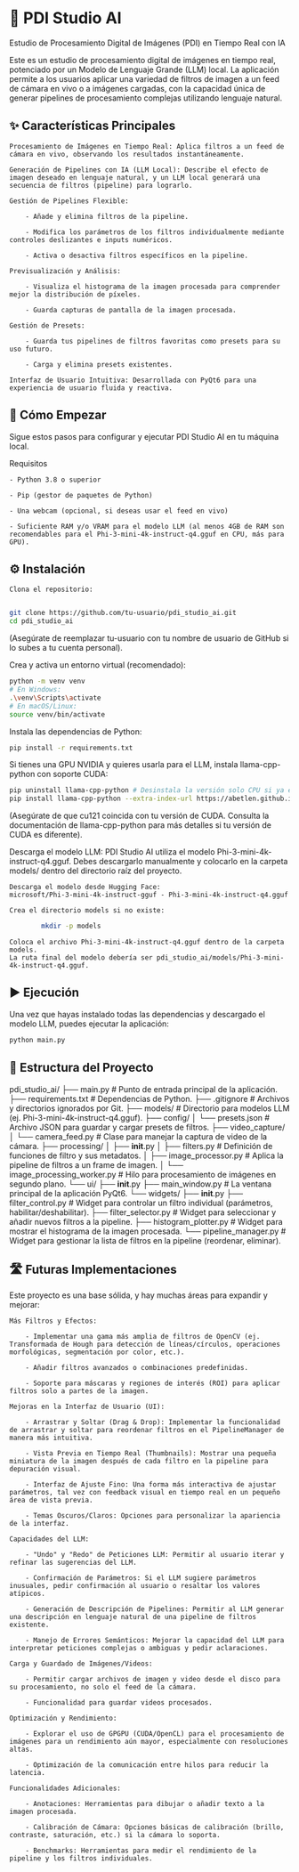 # 🎨 PDI Studio AI

Estudio de Procesamiento Digital de Imágenes (PDI) en Tiempo Real con IA

Este es un estudio de procesamiento digital de imágenes en tiempo real, potenciado por un Modelo de Lenguaje Grande (LLM) local. La aplicación permite a los usuarios aplicar una variedad de filtros de imagen a un feed de cámara en vivo o a imágenes cargadas, con la capacidad única de generar pipelines de procesamiento complejas utilizando lenguaje natural.

## ✨ Características Principales

    Procesamiento de Imágenes en Tiempo Real: Aplica filtros a un feed de cámara en vivo, observando los resultados instantáneamente.

    Generación de Pipelines con IA (LLM Local): Describe el efecto de imagen deseado en lenguaje natural, y un LLM local generará una secuencia de filtros (pipeline) para lograrlo.

    Gestión de Pipelines Flexible:

        - Añade y elimina filtros de la pipeline.

        - Modifica los parámetros de los filtros individualmente mediante controles deslizantes e inputs numéricos.

        - Activa o desactiva filtros específicos en la pipeline.

    Previsualización y Análisis:

        - Visualiza el histograma de la imagen procesada para comprender mejor la distribución de píxeles.

        - Guarda capturas de pantalla de la imagen procesada.

    Gestión de Presets:

        - Guarda tus pipelines de filtros favoritas como presets para su uso futuro.

        - Carga y elimina presets existentes.

    Interfaz de Usuario Intuitiva: Desarrollada con PyQt6 para una experiencia de usuario fluida y reactiva.

## 🚀 Cómo Empezar

Sigue estos pasos para configurar y ejecutar PDI Studio AI en tu máquina local.

Requisitos

    - Python 3.8 o superior

    - Pip (gestor de paquetes de Python)

    - Una webcam (opcional, si deseas usar el feed en vivo)

    - Suficiente RAM y/o VRAM para el modelo LLM (al menos 4GB de RAM son recomendables para el Phi-3-mini-4k-instruct-q4.gguf en CPU, más para GPU).

## ⚙️ Instalación

    Clona el repositorio:

```Bash

git clone https://github.com/tu-usuario/pdi_studio_ai.git
cd pdi_studio_ai
``` 

(Asegúrate de reemplazar tu-usuario con tu nombre de usuario de GitHub si lo subes a tu cuenta personal).

Crea y activa un entorno virtual (recomendado):

```Bash
python -m venv venv
# En Windows:
.\venv\Scripts\activate
# En macOS/Linux:
source venv/bin/activate
```

Instala las dependencias de Python:

```Bash
pip install -r requirements.txt
```

Si tienes una GPU NVIDIA y quieres usarla para el LLM, instala llama-cpp-python con soporte CUDA:

```Bash
pip uninstall llama-cpp-python # Desinstala la versión solo CPU si ya está instalada
pip install llama-cpp-python --extra-index-url https://abetlen.github.io/llama-cpp-python/whl/cu121
```

(Asegúrate de que cu121 coincida con tu versión de CUDA. Consulta la documentación de llama-cpp-python para más detalles si tu versión de CUDA es diferente).

Descarga el modelo LLM:
PDI Studio AI utiliza el modelo Phi-3-mini-4k-instruct-q4.gguf. Debes descargarlo manualmente y colocarlo en la carpeta models/ dentro del directorio raíz del proyecto.

    Descarga el modelo desde Hugging Face:
    microsoft/Phi-3-mini-4k-instruct-gguf - Phi-3-mini-4k-instruct-q4.gguf

    Crea el directorio models si no existe:

```Bash
        mkdir -p models
```

    Coloca el archivo Phi-3-mini-4k-instruct-q4.gguf dentro de la carpeta models.
    La ruta final del modelo debería ser pdi_studio_ai/models/Phi-3-mini-4k-instruct-q4.gguf.

## ▶️ Ejecución

Una vez que hayas instalado todas las dependencias y descargado el modelo LLM, puedes ejecutar la aplicación:

```Bash
python main.py
```
## 📂 Estructura del Proyecto

pdi_studio_ai/
├── main.py                     # Punto de entrada principal de la aplicación.
├── requirements.txt            # Dependencias de Python.
├── .gitignore                  # Archivos y directorios ignorados por Git.
├── models/                     # Directorio para modelos LLM (ej. Phi-3-mini-4k-instruct-q4.gguf).
├── config/
│   └── presets.json            # Archivo JSON para guardar y cargar presets de filtros.
├── video_capture/
│   └── camera_feed.py          # Clase para manejar la captura de video de la cámara.
├── processing/
│   ├── __init__.py
│   ├── filters.py              # Definición de funciones de filtro y sus metadatos.
│   ├── image_processor.py      # Aplica la pipeline de filtros a un frame de imagen.
│   └── image_processing_worker.py # Hilo para procesamiento de imágenes en segundo plano.
└── ui/
    ├── __init__.py
    ├── main_window.py          # La ventana principal de la aplicación PyQt6.
    └── widgets/
        ├── __init__.py
        ├── filter_control.py   # Widget para controlar un filtro individual (parámetros, habilitar/deshabilitar).
        ├── filter_selector.py  # Widget para seleccionar y añadir nuevos filtros a la pipeline.
        ├── histogram_plotter.py # Widget para mostrar el histograma de la imagen procesada.
        └── pipeline_manager.py  # Widget para gestionar la lista de filtros en la pipeline (reordenar, eliminar).

## 🛣️ Futuras Implementaciones

Este proyecto es una base sólida, y hay muchas áreas para expandir y mejorar:

    Más Filtros y Efectos:

        - Implementar una gama más amplia de filtros de OpenCV (ej. Transformada de Hough para detección de líneas/círculos, operaciones morfológicas, segmentación por color, etc.).

        - Añadir filtros avanzados o combinaciones predefinidas.

        - Soporte para máscaras y regiones de interés (ROI) para aplicar filtros solo a partes de la imagen.

    Mejoras en la Interfaz de Usuario (UI):

        - Arrastrar y Soltar (Drag & Drop): Implementar la funcionalidad de arrastrar y soltar para reordenar filtros en el PipelineManager de manera más intuitiva.

        - Vista Previa en Tiempo Real (Thumbnails): Mostrar una pequeña miniatura de la imagen después de cada filtro en la pipeline para depuración visual.

        - Interfaz de Ajuste Fino: Una forma más interactiva de ajustar parámetros, tal vez con feedback visual en tiempo real en un pequeño área de vista previa.

        - Temas Oscuros/Claros: Opciones para personalizar la apariencia de la interfaz.

    Capacidades del LLM:

        - "Undo" y "Redo" de Peticiones LLM: Permitir al usuario iterar y refinar las sugerencias del LLM.

        - Confirmación de Parámetros: Si el LLM sugiere parámetros inusuales, pedir confirmación al usuario o resaltar los valores atípicos.

        - Generación de Descripción de Pipelines: Permitir al LLM generar una descripción en lenguaje natural de una pipeline de filtros existente.

        - Manejo de Errores Semánticos: Mejorar la capacidad del LLM para interpretar peticiones complejas o ambiguas y pedir aclaraciones.

    Carga y Guardado de Imágenes/Videos:

        - Permitir cargar archivos de imagen y video desde el disco para su procesamiento, no solo el feed de la cámara.

        - Funcionalidad para guardar videos procesados.

    Optimización y Rendimiento:

        - Explorar el uso de GPGPU (CUDA/OpenCL) para el procesamiento de imágenes para un rendimiento aún mayor, especialmente con resoluciones altas.

        - Optimización de la comunicación entre hilos para reducir la latencia.

    Funcionalidades Adicionales:

        - Anotaciones: Herramientas para dibujar o añadir texto a la imagen procesada.

        - Calibración de Cámara: Opciones básicas de calibración (brillo, contraste, saturación, etc.) si la cámara lo soporta.

        - Benchmarks: Herramientas para medir el rendimiento de la pipeline y los filtros individuales.

